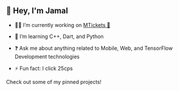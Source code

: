 ## <div align="left">👋 Hey, I'm Jamal</div>  
  

- 👨‍💻 I’m currently working on [MTickets 🚀](https://jamalvh.github.io/)  
  

- 🌱 I’m learning C++, Dart, and Python
  

- ❓ Ask me about anything related to Mobile, Web, and TensorFlow Development technologies  
  

- ⚡ Fun fact: I click 25cps  

Check out some of my pinned projects!
<br/>  
